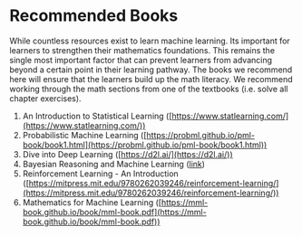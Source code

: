 # Recommended Books

While countless resources exist to learn machine learning. Its important for learners to strengthen their mathematics foundations. This remains the single most important factor that can prevent learners from advancing beyond a certain point in their learning pathway. The books we recommend here will ensure that the learners build up the math literacy. We recommend working through the math sections from one of the textbooks (i.e. solve all chapter exercises).

1. An Introduction to Statistical Learning ([https://www.statlearning.com/](https://www.statlearning.com/))
2. Probabilistic Machine Learning ([https://probml.github.io/pml-book/book1.html](https://probml.github.io/pml-book/book1.html))
3. Dive into Deep Learning ([https://d2l.ai/](https://d2l.ai/))
4. Bayesian Reasoning and Machine Learning ([link](https://github.com/snowdj/CS228_PGM/blob/master/books/Bayesian%20Reasoning%20and%20Machine%20Learning%20by%20David%20Barber.pdf))
5. Reinforcement Learning - An Introduction ([https://mitpress.mit.edu/9780262039246/reinforcement-learning/](https://mitpress.mit.edu/9780262039246/reinforcement-learning/))
6. Mathematics for Machine Learning ([https://mml-book.github.io/book/mml-book.pdf](https://mml-book.github.io/book/mml-book.pdf))
